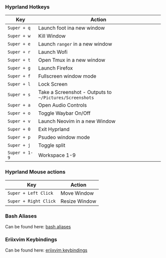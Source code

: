 ### Hyprland Hotkeys

| Key | Action |
| --- | --- |
|`Super + q` | Launch foot ina new window |
|`Super + w` | Kill Window |
|`Super + e` | Launch `ranger` in a new window |
|`Super + r` | Launch Wofi |
|`Super + t` | Open Tmux in a new window |
|`Super + g` | Launch Firefox |
|`Super + f` | Fullscreen window mode |
|`Super + l` | Lock Screen |
|`Super + s` | Take a Screenshot - Outputs to `~/Pictures/Screenshots` |
|`Super + a` | Open Audio Controls |
|`Super + o` | Toggle Waybar On/Off |
|`Super + v` | Launch Neovim in a new Window |
|`Super + 0` | Exit Hyprland |
|`Super + p` | Psudeo window mode |
|`Super + j` | Toggle split |
|`Super + 1-9` | Workspace 1-9 |

### Hyprland Mouse actions

| Key | Action |
| --- | --- |
|`Super + Left Click` | Move Window |
|`Super + Right Click` | Resize Window |

### Bash Aliases

Can be found here: [bash aliases](https://github.com/erictossell/nixflakes/blob/main/modules/core/terminal/bash/default.nix)


### Eriixvim Keybindings

Can be found here: [eriixvim keybindings](https://github.com/erictossell/eriixvim/blob/main/docs/keybinds.md)


